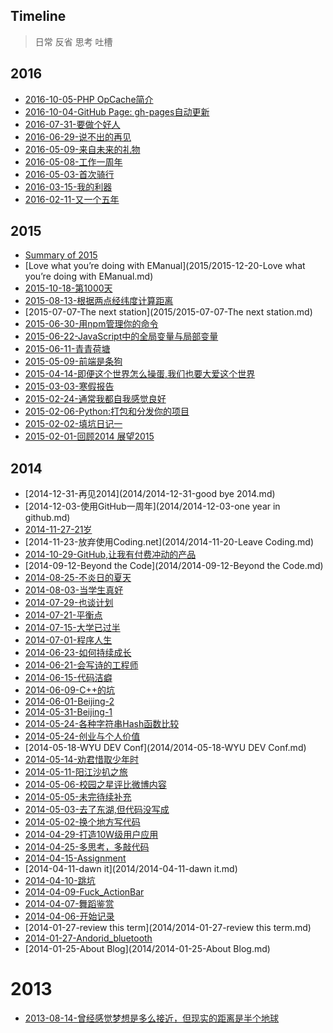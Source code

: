 Timeline
--------
> 日常 反省 思考 吐槽

2016
----

- [2016-10-05-PHP OpCache简介](__P__/notes/php/opcacahe_introduce.md)
- [2016-10-04-GitHub Page: gh-pages自动更新](__P__/notes/github/gh-pages自动更新.md)
- [2016-07-31-要做个好人](2016/2016-07-31-要做个好人.md)
- [2016-06-29-说不出的再见](2016/2016-06-29-说不出的再见.md)
- [2016-05-09-来自未来的礼物](2016/2016-05-09-来自未来的礼物.md)
- [2016-05-08-工作一周年](2016/2016-05-08-工作一周年.md)
- [2016-05-03-首次骑行](2016/2016-05-03-首次骑行.md)
- [2016-03-15-我的利器](2016/2016-03-15-我的利器.md)
- [2016-02-11-又一个五年](2016/2016-02-11-又一个五年.md)

2015
----

- [Summary of 2015](2015/2015-12-31-Summary-of-2015.md)
- [Love what you’re doing with EManual](2015/2015-12-20-Love what you’re doing with EManual.md)
- [2015-10-18-第1000天](2015/2015-10-18-第1000天.md)
- [2015-08-13-根据两点经纬度计算距离](__P__/notes/frontend/获取地理位置并计算经纬度间的距离.md)
- [2015-07-07-The next station](2015/2015-07-07-The next station.md)
- [2015-06-30-用npm管理你的命令](__P__/tech/JavaScript/2015-06-30-用npm管理你的命令.md)
- [2015-06-22-JavaScript中的全局变量与局部变量](__P__/tech/JavaScript/2015-06-22-JavaScript中的全局变量与局部变量.md)
- [2015-06-11-青青荷塘](2015/2015-06-11-青青荷塘.md)
- [2015-05-09-前端是条狗](2015/2015-05-09-前端是条狗.md)
- [2015-04-14-即便这个世界怎么操蛋,我们也要大爱这个世界](2015/2015-04-14-即便这个世界怎么操蛋,我们也要大爱这个世界.md)
- [2015-03-03-寒假报告](2015/2015-03-04-寒假报告.md)
- [2015-02-24-通常我都自我感觉良好](2015/2015-02-24-通常我都自我感觉良好.md)
- [2015-02-06-Python:打包和分发你的项目](__P__/tech/python/Packaging-and-Distributing-Projects.md)
- [2015-02-02-填坑日记一](2015/2015-02-02-填坑日记一.md)
- [2015-02-01-回顾2014 展望2015](2015/2015-02-01-Review_2014_Outlook_2015.md)

2014
----

- [2014-12-31-再见2014](2014/2014-12-31-good bye 2014.md)
- [2014-12-03-使用GitHub一周年](2014/2014-12-03-one year in github.md)
- [2014-11-27-21岁](2014/2014-11-27-21岁.md)
- [2014-11-23-放弃使用Coding.net](2014/2014-11-20-Leave Coding.md)
- [2014-10-29-GitHub,让我有付费冲动的产品](2014/2014-10-29-Github,让我有付费冲动的产品.md)
- [2014-09-12-Beyond the Code](2014/2014-09-12-Beyond the Code.md)
- [2014-08-25-不炎日的夏天](2014/2014-08-25-不炎日的夏天.md)
- [2014-08-03-当学生真好](2014/2014-08-03-当学生真好.md)
- [2014-07-29-也谈计划](2014/2014-07-29-也谈计划.md)
- [2014-07-21-平衡点](2014/2014-07-21-平衡点.md)
- [2014-07-15-大学已过半](2014/2014-07-15-大学已过半.md)
- [2014-07-01-程序人生](2014/2014-07-01-程序人生.md)
- [2014-06-23-如何持续成长](2014/2014-06-23-如何持续成长.md)
- [2014-06-21-会写诗的工程师](2014/2014-06-21-会写诗的工程师.md)
- [2014-06-15-代码洁癖](2014/2014-06-15-代码洁癖.md)
- [2014-06-09-C++的坑](2014/2014-06-09-C++的坑.md)
- [2014-06-01-Beijing-2](2014/2014-06-01-Beijing-2.md)
- [2014-05-31-Beijing-1](2014/2014-05-31-Beijing-1.md)
- [2014-05-24-各种字符串Hash函数比较](2014/2014-05-24-各种字符串Hash函数比较.md)
- [2014-05-24-创业与个人价值](2014/2014-05-24-创业与个人价值.md)
- [2014-05-18-WYU DEV Conf](2014/2014-05-18-WYU DEV Conf.md)
- [2014-05-14-劝君惜取少年时](2014/2014-05-14-劝君惜取少年时.md)
- [2014-05-11-阳江沙扒之旅](2014/2014-05-11-阳江沙扒之旅.md)
- [2014-05-06-校园之星评比微博内容](2014/2014-05-06-校园之星评比微博内容.md)
- [2014-05-05-未完待续补充](2014/2014-05-05-未完待续补充.md)
- [2014-05-03-去了东湖,但代码没写成](2014/2014-05-03-去了东湖,但代码没写成.md)
- [2014-05-02-换个地方写代码](2014/2014-05-02-换个地方写代码.md)
- [2014-04-29-打造10W级用户应用](2014/2014-04-29-打造10W级用户应用.md)
- [2014-04-25-多思考，多敲代码](2014/2014-04-25-多思考，多敲代码.md)
- [2014-04-15-Assignment](2014/2014-04-15-Assignment.md)
- [2014-04-11-dawn it](2014/2014-04-11-dawn it.md)
- [2014-04-10-跳坑](2014/2014-04-10-跳坑.md)
- [2014-04-09-Fuck_ActionBar](2014/2014-04-09-Fuck_ActionBar.md)
- [2014-04-07-舞蹈鉴赏](2014/2014-04-07-舞蹈鉴赏.md)
- [2014-04-06-开始记录](2014/2014-04-06-开始记录.md)
- [2014-01-27-review this term](2014/2014-01-27-review this term.md)
- [2014-01-27-Andorid_bluetooth](2014/2014-01-27-Andorid_bluetooth.md)
- [2014-01-25-About Blog](2014/2014-01-25-About Blog.md)

2013
===

- [2013-08-14-曾经感觉梦想是多么接近，但现实的距离是半个地球](2014/2013-08-14-曾经感觉梦想是多么接近，但现实的距离是半个地球.md)

